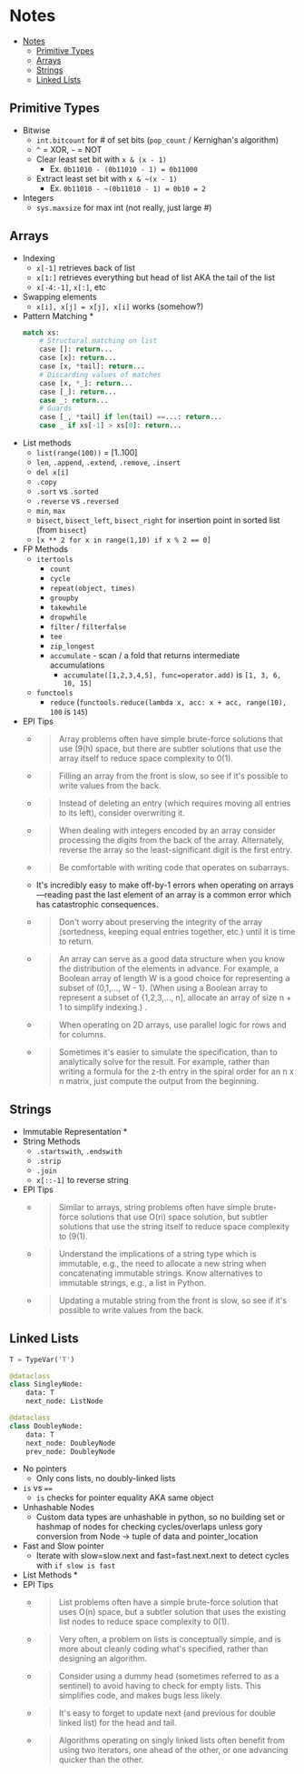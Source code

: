 # Notes

- [Notes](#notes)
  - [Primitive Types](#primitive-types)
  - [Arrays](#arrays)
  - [Strings](#strings)
  - [Linked Lists](#linked-lists)

## Primitive Types
* Bitwise
  * `int.bitcount` for # of set bits (`pop_count` / Kernighan's algorithm)
  * `^` = XOR, `~` = NOT
  * Clear least set bit with `x & (x - 1)`
    * Ex. `0b11010 - (0b11010 - 1) = 0b11000`
  * Extract least set bit with `x & ~(x - 1)`
    * Ex. `0b11010 - ~(0b11010 - 1) = 0b10 = 2`
* Integers
  * `sys.maxsize` for max int (not really, just large #)

## Arrays

* Indexing
  * `x[-1]` retrieves back of list
  * `x[1:]` retrieves everything but head of list AKA the tail of the list
  * `x[-4:-1]`, `x[:]`, etc
* Swapping elements
  * `x[i], x[j] = x[j], x[i]` works (somehow?)
* Pattern Matching
  * 
    ```python
    match xs:
        # Structural matching on list
        case []: return...
        case [x]: return...
        case [x, *tail]: return...
        # Discarding values of matches
        case [x, *_]: return...
        case [_]: return...
        case _: return...
        # Guards
        case [_, *tail] if len(tail) ==...: return...
        case _ if xs[-1] > xs[0]: return...
    ```
* List methods
  * `list(range(100))` = [1..100]
  * `len`, `.append`, `.extend`, `.remove`, `.insert`
  * `del x[i]`
  * `.copy`
  * `.sort` vs `.sorted`
  * `.reverse` vs `.reversed`
  * `min`, `max`
  * `bisect`, `bisect_left`, `bisect_right` for insertion point in sorted list (from `bisect`)
  * `[x ** 2 for x in range(1,10) if x % 2 == 0]`
* FP Methods
  * `itertools`
    * `count`
    * `cycle`
    * `repeat(object, times)`
    * `groupby`
    * `takewhile`
    * `dropwhile`
    * `filter` / `filterfalse`
    * `tee`
    * `zip_longest`
    * `accumulate` - scan / a fold that returns intermediate accumulations
      * `accumulate([1,2,3,4,5], func=operator.add)` is `[1, 3, 6, 10, 15]`
  * `functools`
    * `reduce` (`functools.reduce(lambda x, acc: x + acc, range(10), 100` is `145`)
* EPI Tips
  * > Array problems often have simple brute-force solutions that use (9(h) space, but there are subtler solutions that use the array itself to reduce space complexity to 0(1).
  * > Filling an array from the front is slow, so see if it's possible to write values from the back.
  * > Instead of deleting an entry (which requires moving all entries to its left), consider overwriting it.
  * > When dealing with integers encoded by an array consider processing the digits from the back of the array. Alternately, reverse the array so the least-significant digit is the first entry.
  * > Be comfortable with writing code that operates on subarrays.
  * It's incredibly easy to make off-by-1 errors when operating on arrays—reading past the last element of an array is a common error which has catastrophic consequences.
  * > Don't worry about preserving the integrity of the array (sortedness, keeping equal entries together, etc.) until it is time to return.
  * > An array can serve as a good data structure when you know the distribution of the elements in advance. For example, a Boolean array of length W is a good choice for representing a subset of (0,1,..., W - 1}. (When using a Boolean array to represent a subset of {1,2,3,..., n], allocate an array of size n + 1 to simplify indexing.) .
  * > When operating on 2D arrays, use parallel logic for rows and for columns.
  * > Sometimes it's easier to simulate the specification, than to analytically solve for the result. For example, rather than writing a formula for the z-th entry in the spiral order for an n x n matrix, just compute the output from the beginning.

## Strings

* Immutable Representation
  * 
* String Methods
  * `.startswith`, `.endswith`
  * `.strip`
  * `.join`
  * `x[::-1]` to reverse string
* EPI Tips
  * > Similar to arrays, string problems often have simple brute-force solutions that use O(ri) space solution, but subtler solutions that use the string itself to reduce space complexity to (9(1).
  * > Understand the implications of a string type which is immutable, e.g., the need to allocate a new string when concatenating immutable strings. Know alternatives to immutable strings, e.g., a list in Python.
  * > Updating a mutable string from the front is slow, so see if it's possible to write values from the back.


## Linked Lists

```python
T = TypeVar('T')

@dataclass
class SingleyNode:
    data: T
    next_node: ListNode

@dataclass
class DoubleyNode:
    data: T
    next_node: DoubleyNode
    prev_node: DoubleyNode
```

* No pointers
  * Only cons lists, no doubly-linked lists
* `is` vs `==`
  * `is` checks for pointer equality AKA same object
* Unhashable Nodes
  * Custom data types are unhashable in python, so no building set or hashmap of nodes for checking cycles/overlaps unless gory conversion from Node -> tuple of data and pointer_location
* Fast and Slow pointer
  * Iterate with slow=slow.next and fast=fast.next.next to detect cycles with `if slow is fast`
* List Methods
    *
* EPI Tips
  * > List problems often have a simple brute-force solution that uses O(n) space, but a subtler solution that uses the existing list nodes to reduce space complexity to 0(1).
  * > Very often, a problem on lists is conceptually simple, and is more about cleanly coding what's specified, rather than designing an algorithm.
  * > Consider using a dummy head (sometimes referred to as a sentinel) to avoid having to check for empty lists. This simplifies code, and makes bugs less likely.
  * > It's easy to forget to update next (and previous for double linked list) for the head and tail.
  * > Algorithms operating on singly linked lists often benefit from using two iterators, one ahead of the other, or one advancing quicker than the other.
